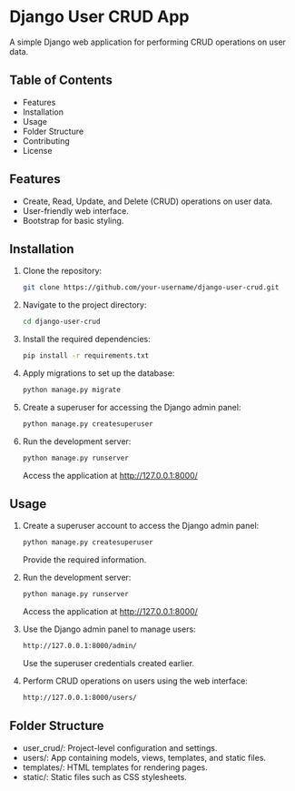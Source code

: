 # Django User CRUD App

A simple Django web application for performing CRUD operations on user data.

## Table of Contents
- Features
- Installation
- Usage
- Folder Structure
- Contributing
- License

## Features

- Create, Read, Update, and Delete (CRUD) operations on user data.
- User-friendly web interface.
- Bootstrap for basic styling.

## Installation

1. Clone the repository:

   ```bash
   git clone https://github.com/your-username/django-user-crud.git
   ```

2. Navigate to the project directory:

   ```bash
   cd django-user-crud
   ```

3. Install the required dependencies:

   ```bash
   pip install -r requirements.txt
   ```

4. Apply migrations to set up the database:

   ```bash
   python manage.py migrate
   ```

5. Create a superuser for accessing the Django admin panel:

   ```bash
   python manage.py createsuperuser
   ```

6. Run the development server:

   ```bash
   python manage.py runserver
   ```

   Access the application at http://127.0.0.1:8000/

## Usage

1. Create a superuser account to access the Django admin panel:

   ```bash
   python manage.py createsuperuser
   ```

   Provide the required information.

2. Run the development server:

   ```bash
   python manage.py runserver
   ```

   Access the application at http://127.0.0.1:8000/

3. Use the Django admin panel to manage users:

   ```bash
   http://127.0.0.1:8000/admin/
   ```

   Use the superuser credentials created earlier.

4. Perform CRUD operations on users using the web interface:

   ```bash
   http://127.0.0.1:8000/users/
   ```

## Folder Structure

- user_crud/: Project-level configuration and settings.
- users/: App containing models, views, templates, and static files.
- templates/: HTML templates for rendering pages.
- static/: Static files such as CSS stylesheets.
